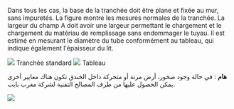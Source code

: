 Dans tous les cas, la base de la tranchée doit être plane et fixée au mur, sans impuretés. La figure montre les mesures normales de la tranchée.
La largeur du champ A doit avoir une largeur permettant le chargement et le chargement du matériau de remplissage sans endommager le tuyau. Il est estimé en mesurant le diamètre du tube conformément au tableau, qui indique également l'épaisseur du lit.
<div text-center>
<img src = "/assets/images/trench_digging-1.jpg" />
Tranchée standard

<img src = "/assets/images/trench_digging-2.jpg" />
Tableau

**هام** : في حالة وجود صخور، أرض مرنة أو متحركة داخل الخندق تكون هناك معايير أخرى يمكن الحصول عليها من طرف المصالح التقنية لشركة مغرب بايب.

<img src = "/assets/images/trench_digging-3.jpg" />
</div>